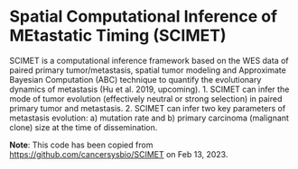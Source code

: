 # Spatial Computational Inference of MEtastatic Timing (SCIMET)
SCIMET is a computational inference framework based on the WES data of paired primary tumor/metastasis, spatial tumor modeling and Approximate Bayesian Computation (ABC) technique to quantify the evolutionary dynamics of metastasis (Hu et al. 2019, upcoming). 1. SCIMET can infer the mode of tumor evolution (effectively neutral or strong selection) in paired primary tumor and metastasis. 2. SCIMET can infer two key parameters of metastasis evolution: a) mutation rate and b) primary carcinoma (malignant clone) size at the time of dissemination.


**Note**: This code has been copied from https://github.com/cancersysbio/SCIMET on Feb 13, 2023.
